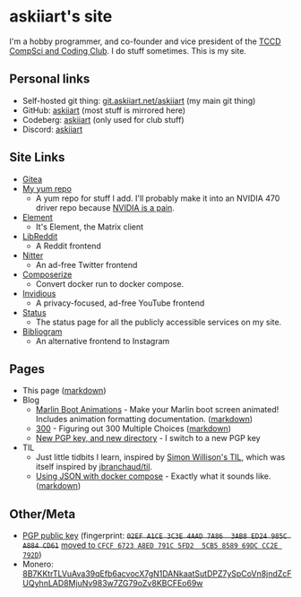 # askiiart's site

I'm a hobby programmer, and co-founder and vice president of the [TCCD CompSci and Coding Club](https://codeberg.org/TCCD-CompSci-and-Coding-Club/). I do stuff sometimes. This is my site.

## Personal links

- Self-hosted git thing: [git.askiiart.net/askiiart](https://git.askiiart.net/askiiart) (my main git thing)
- GitHub: [askiiart](https://github.com/askiiart) (most stuff is mirrored here)
- Codeberg: [askiiart](https://codeberg.org/askiiart) (only used for club stuff)
- Discord: [askiiart](https://discord.com/users/552658564368302092)

## Site Links

- [Gitea](https://git.askiiart.net/)
- [My yum repo](/repos/)
  - A yum repo for stuff I add. I'll probably make it into an NVIDIA 470 driver repo because [NVIDIA is a pain](https://www.youtube.com/watch?v=IVpOyKCNZYw).
- [Element](https://element.askiiart.net/)
  - It's Element, the Matrix client
- [LibReddit](https://libreddit.askiiart.net/)
  - A Reddit frontend
- [Nitter](https://nitter.askiiart.net/)
  - An ad-free Twitter frontend
- [Composerize](https://composerize.askiiart.net/)
  - Convert docker run to docker compose.
- [Invidious](https://invidious.askiiart.net/)
  - A privacy-focused, ad-free YouTube frontend
- [Status](https://status.askiiart.net/)
  - The status page for all the publicly accessible services on my site.
- [Bibliogram](https://bibliogram.askiiart.net/applysettings/3bb4944d6d346268ae9bd84f42bc9a51)
  - An alternative frontend to Instagram

## Pages

- This page ([markdown](/index.md))
- Blog
  - [Marlin Boot Animations](/blog/marlin-boot-animations.html) - Make your Marlin boot screen animated! Includes animation formatting documentation. ([markdown](/blog/marlin-boot-animations.md))
  - [300](/blog/300.html) - Figuring out 300 Multiple Choices ([markdown](/blog/300.md))
  - [New PGP key, and new directory](/blog/new-pgp-key.md) - I switch to a new PGP key
- TIL
  - Just little tidbits I learn, inspired by [Simon Willison's TIL](https://til.simonwillison.net/), which was itself inspired by [jbranchaud/til](https://github.com/jbranchaud/til).
  - [Using JSON with docker compose](/til/using-json-with-docker-compose.html) - Exactly what it sounds like. ([markdown](/til/using-json-with-docker-compose.md))

## Other/Meta

[//]: # (For CSS for wrapping even if cutting off the word, see /style.css)

- [PGP public key](/pubkey.asc) (fingerprint: ~~`02EF A1CE 3C3E 4AAD 7A86  3AB8 ED24 985C A884 CD61`~~ [moved to `CFCF 6723 A8ED 791C 5FD2  5CB5 8589 69DC CC2E 792D`](/blog/new-pgp-key.html))
- <wrap>Monero: [8B7KKtrTLVuAva39qEfb6acvocX7gN1DANkaatSutDPZ7ySpCoVn8jndZcFUQyhnLAD8MjuNv983w7ZG79oZv8KBCFEo69w](monero:8B7KKtrTLVuAva39qEfb6acvocX7gN1DANkaatSutDPZ7ySpCoVn8jndZcFUQyhnLAD8MjuNv983w7ZG79oZv8KBCFEo69w&tx_description=donation_from_site)</wrap>
